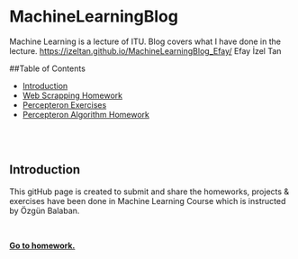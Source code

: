 # MachineLearningBlog
 Machine Learning is a lecture of ITU. 
 Blog covers what I have done in the lecture. https://izeltan.github.io/MachineLearningBlog_Efay/
 Efay İzel Tan
 
##Table of Contents

* [Introduction](#introduction)  
* [Web Scrapping Homework](#web-scrapping-homework)  
* [Percepteron Exercises](#percepteron-exercises)  
* [Percepteron Algorithm Homework](#percepteron-algortihm-homework)

<br/>

<br/>  

## Introduction  
This gitHub page is created to submit and share the homeworks, projects & exercises have been done in Machine Learning Course which is instructed by Özgün Balaban.
<br/>

<br/>  

**[Go to homework.](https://github.com/izeltan/HW1forWEEK5)**  

